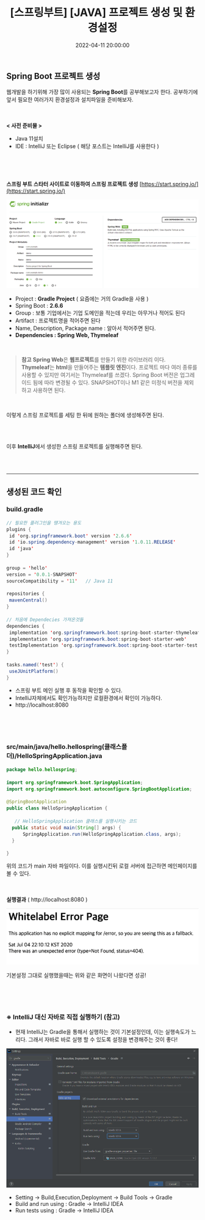 ﻿---
permalink: /2022-04-11-스프링 입문_프로젝트 환경설정/
title: "[스프링부트] [JAVA] 프로젝트 생성 및 환경설정"
date: 2022-04-11 20:00:00
toc: true
toc_sticky: true
toc_label: "스프링부트"
categories:
- Spring Boot
tags:
- Spring Boot
---

## Spring Boot 프로젝트 생성
웹개발을 하기위해 가장 많이 사용되는 **Spring Boot**를 공부해보고자 한다. 
공부하기에 앞서 필요한 여러가지 환경설정과 설치파일을 준비해보자.
<br><br><br>

**< 사전 준비물 >** 
 - Java 11설치 
 - IDE : IntelliJ 또는 Eclipse ( 해당 포스트는 IntelliJ를 사용한다 )

<br><br><br>

**스프링 부트 스타터 사이트로 이동하여 스프링 프로젝트 생성**
[https://start.spring.io/](https://start.spring.io/)

<p align="center">
<img src="https://github.com/idkim97/idkim97.github.io/blob/master/img/spring_1.png?raw=true">
</p>

 - Project : **Gradle Project** ( 요즘에는 거의 Gradle을 사용 )
 - Spring Boot : **2.6.6** 
 - Group : 보통 기업에서는 기업 도메인을 적는데 우리는 아무거나 적어도 된다
 - Artifact : 프로젝트명을 적어주면 된다
 - Name, Description, Package name : 알아서 적어주면 된다.
 - **Dependencies : Spring Web, Thymeleaf**
 
 <BR>
 

>  **참고**  **Spring Web**은 **웹프로젝트**를 만들기 위한 라이브러리 이다.  
>  **Thymeleaf**는 **html**을 만들어주는 **템플릿 엔진**이다. 프로젝트 마다 여러 종류를 사용할 수 있지만 여기서는 Thymeleaf를 쓰겠다.
>  Spring Boot 버전은 업그레이드 됨에 따라 변경될 수 있다. SNAPSHOT이나 M1 같은 미정식 버전을 제외하고 사용하면 된다.

<br>

이렇게 스프링 프로젝트를 세팅 한 뒤에 원하는 폴더에 생성해주면 된다.

<br><br>

이후 **IntelliJ**에서 생성한 스프링 프로젝트를 실행해주면 된다.

<br><br>
<hr>


## 생성된 코드 확인
 ### build.gradle
 ```java
 // 필요한 플러그인을 땡겨오는 용도
 plugins {  
  id 'org.springframework.boot' version '2.6.6'  
  id 'io.spring.dependency-management' version '1.0.11.RELEASE'  
  id 'java'  
}  
  
group = 'hello'  
version = '0.0.1-SNAPSHOT'  
sourceCompatibility = '11'   // Java 11
  
repositories {  
  mavenCentral()  
}  
  
// 처음에 Dependecies 가져온것들
dependencies {  
  implementation 'org.springframework.boot:spring-boot-starter-thymeleaf'  
  implementation 'org.springframework.boot:spring-boot-starter-web'  
  testImplementation 'org.springframework.boot:spring-boot-starter-test'  
}  
  
tasks.named('test') {  
  useJUnitPlatform()  
}
```

 - 스프링 부트 메인 실행 후 동작을 확인할 수 있다. 
 - IntelliJ자체에서도 확인가능하지만 로컬환경에서 확인이 가능하다.
 - 
   http://localhost:8080

<br><br><br>


### **src/main/java/hello.hellospring(클래스폴더)/HelloSpringApplication.java**

```java
package hello.hellospring;  
  
import org.springframework.boot.SpringApplication;  
import org.springframework.boot.autoconfigure.SpringBootApplication;  
  
@SpringBootApplication  
public class HelloSpringApplication {  
  
   // HelloSpringApplication 클래스를 실행시키는 코드  
  public static void main(String[] args) {  
      SpringApplication.run(HelloSpringApplication.class, args);  
  }  
  
}
```

위의 코드가 main 자바 파일이다. 이를 실행시킨뒤 로컬 서버에 접근하면 메인페이지를 볼 수 있다.

<br><br>
**실행결과** ( http://localhost:8080 )
<p align="center">
<img src="https://github.com/idkim97/idkim97.github.io/blob/master/img/spring3.png?raw=true">
</p>
기본설정 그대로 실행했을때는 위와 같은 화면이 나왔다면 성공!

<br><br><br>

### ※ IntelliJ 대신 자바로 직접 실행하기 (참고)

 - 현재 IntelliJ는 Gradle을 통해서 실행하는 것이 기본설정인데, 이는 실행속도가 느리다. 그래서 자바로 바로 실행
   할 수 있도록 설정을 변경해주는 것이 좋다!


<p align="center">
<img src="https://github.com/idkim97/idkim97.github.io/blob/master/img/spring2.png?raw=true">
</p>

 - Setting -> Build,Execution,Deployment -> Build Tools -> Gradle
 - Build and run using : Gradle -> IntelliJ IDEA
 - Run tests using : Gradle -> IntelliJ IDEA


<br><br><br>